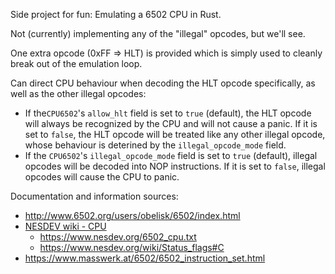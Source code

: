 Side project for fun: Emulating a 6502 CPU in Rust.

Not (currently) implementing any of the "illegal" opcodes, but we'll see.

One extra opcode (0xFF => HLT) is provided which is simply used to cleanly break out of the emulation loop.

Can direct CPU behaviour when decoding the HLT opcode specifically, as well as the other illegal opcodes:
- If the`CPU6502`'s `allow_hlt` field is set to `true` (default), the HLT opcode will always be recognized by the CPU and will not cause a panic. If it is set to `false`, the HLT opcode will be treated like any other illegal opcode, whose behaviour is deterined by the `illegal_opcode_mode` field.
- If the `CPU6502`'s `illegal_opcode_mode` field is set to `true` (default), illegal opcodes will be decoded into NOP instructions. If it is set to `false`, illegal opcodes will cause the CPU to panic.

Documentation and information sources:
- http://www.6502.org/users/obelisk/6502/index.html
- [NESDEV wiki - CPU](https://www.nesdev.org/wiki/CPU)
  - https://www.nesdev.org/6502_cpu.txt
  - https://www.nesdev.org/wiki/Status_flags#C
- https://www.masswerk.at/6502/6502_instruction_set.html